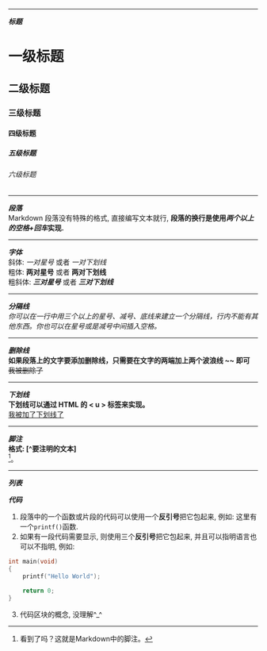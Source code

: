 ***  
***标题***
# 一级标题  
## 二级标题
### 三级标题
#### 四级标题
##### 五级标题
###### 六级标题

***
***段落***  
Markdown 段落没有特殊的格式, 直接编写文本就行, **段落的换行是使用*两个以上的空格+回车*实现.**
___  

***字体***  
斜体: *一对星号* 或者 _一对下划线_  
粗体: **两对星号** 或者 __两对下划线__  
粗斜体: ***三对星号*** 或者 ___三对下划线___  

***
***分隔线***  
*你可以在一行中用三个以上的星号、减号、底线来建立一个分隔线，行内不能有其他东西。你也可以在星号或是减号中间插入空格。*

___
***删除线***  
**如果段落上的文字要添加删除线，只需要在文字的两端加上两个波浪线 ~~ 即可**  
~~我被删除了~~  

***
***下划线***  
**下划线可以通过 HTML 的 < u > 标签来实现。**  
<u>我被加了下划线了</u>  

***
***脚注***  
**格式: [^要注明的文本]**  
[^鼠标放到我身上有注解的哟]。  

[^鼠标放到我身上有注解的哟]: 看到了吗？这就是Markdown中的脚注。

***  
***列表***

***代码***  
1. 段落中的一个函数或片段的代码可以使用一个**反引号**把它包起来, 例如: 这里有一个`printf()`函数.
2. 如果有一段代码需要显示, 则使用三个**反引号**把它包起来, 并且可以指明语言也可以不指明, 例如:  
```c
int main(void)
{
    printf("Hello World");

    return 0;
}
```
3. 代码区块的概念, 没理解^_^